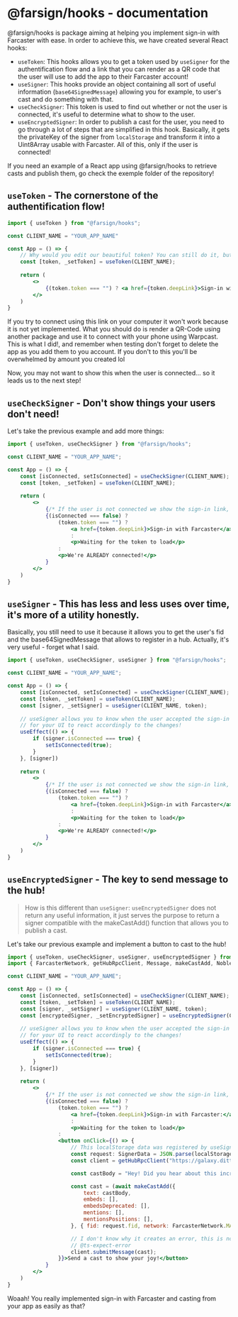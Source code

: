 # @farsign/hooks - documentation
@farsign/hooks is package aiming at helping you implement sign-in with Farcaster with ease. In order to achieve this, we have created several React hooks:
- `useToken`: This hooks allows you to get a token used by `useSigner` for the authentification flow and a link that you can render as a QR code that the user will use to add the app to their Farcaster account!
- `useSigner`: This hooks provide an object containing all sort of useful information (`base64SignedMessage`) allowing you for example, to user's cast and do something with that.
- `useCheckSigner`: This token is used to find out whether or not the user is connected, it's useful to determine what to show to the user.
- `useEncryptedSigner`: In order to publish a cast for the user, you need to go through a lot of steps that are simplified in this hook. Basically, it gets the privateKey of the signer from `localStorage` and transform it into a Uint8Array usable with Farcaster. All of this, only if the user is connected!

If you need an example of a React app using @farsign/hooks to retrieve casts and publish them, go check the exemple folder of the repository!

## `useToken` - The cornerstone of the authentification flow!
```jsx
import { useToken } from "@farsign/hooks";

const CLIENT_NAME = "YOUR_APP_NAME"

const App = () => {
    // Why would you edit our beautiful token? You can still do it, but no need to destructure it from useToken if you don't need it!    
    const [token, _setToken] = useToken(CLIENT_NAME);
    
    return (
        <>
            {(token.token === "") ? <a href={token.deepLink}>Sign-in with Farcaster</a> : <p>Waiting for the token to load</p>}
        </>
    )
}
```
If you try to connect using this link on your computer it won't work because it is not yet implemented. What you should do is render a QR-Code using another package and use it to connect with your phone using Warpcast. This is what I did!, and remember when testing don't forget to delete the app as you add them to you account. If you don't to this you'll be overwhelmed by amount you created lol

Now, you may not want to show this when the user is connected... so it leads us to the next step!

## `useCheckSigner` - Don't show things your users don't need!
Let's take the previous example and add more things: 
```jsx
import { useToken, useCheckSigner } from "@farsign/hooks";

const CLIENT_NAME = "YOUR_APP_NAME";

const App = () => {
    const [isConnected, setIsConnected] = useCheckSigner(CLIENT_NAME);
    const [token, _setToken] = useToken(CLIENT_NAME);
    
    return (
        <>
            {/* If the user is not connected we show the sign-in link, if they are, we show a CAPS-LOCK message */}
            {(isConnected === false) ? 
                (token.token === "") ? 
                    <a href={token.deepLink}>Sign-in with Farcaster</a> 
                    : 
                    <p>Waiting for the token to load</p>
                : 
                <p>We're ALREADY connected!</p>
            }
        </>
    )
}
```

## `useSigner` - This has less and less uses over time, it's more of a utility honestly.
Basically, you still need to use it because it allows you to get the user's fid and the base64SignedMessage that allows to register in a hub. Actually, it's very useful - forget what I said.
```jsx
import { useToken, useCheckSigner, useSigner } from "@farsign/hooks";

const CLIENT_NAME = "YOUR_APP_NAME";

const App = () => {
    const [isConnected, setIsConnected] = useCheckSigner(CLIENT_NAME);
    const [token, _setToken] = useToken(CLIENT_NAME);
    const [signer, _setSigner] = useSigner(CLIENT_NAME, token);
    
    // useSigner allows you to know when the user accepted the sign-in request so you can set the isConnected variable 
    // for your UI to react accordingly to the changes!
    useEffect(() => {
        if (signer.isConnected === true) {
            setIsConnected(true);
        }
    }, [signer])
    
    return (
        <>
            {/* If the user is not connected we show the sign-in link, if they are, we show a CAPS-LOCK message */}
            {(isConnected === false) ? 
                (token.token === "") ? 
                    <a href={token.deepLink}>Sign-in with Farcaster</a> 
                    : 
                    <p>Waiting for the token to load</p>
                : 
                <p>We're ALREADY connected!</p>
            }
        </>
    )
}
```

## `useEncryptedSigner` - The key to send message to the hub!
> How is this different than `useSigner`: `useEncryptedSigner` does not return any useful information, it just serves the purpose to return a signer compatible with the makeCastAdd() function that allows you to publish a cast.

Let's take our previous example and implement a button to cast to the hub!
```jsx
import { useToken, useCheckSigner, useSigner, useEncryptedSigner } from "@farsign/hooks";
import { FarcasterNetwork, getHubRpcClient, Message, makeCastAdd, NobleEd25519Signer } from '@farcaster/hub-web';

const CLIENT_NAME = "YOUR_APP_NAME";

const App = () => {
    const [isConnected, setIsConnected] = useCheckSigner(CLIENT_NAME);
    const [token, _setToken] = useToken(CLIENT_NAME);
    const [signer, _setSigner] = useSigner(CLIENT_NAME, token);
    const [encryptedSigner, _setEncryptedSigner] = useEncryptedSigner(CLIENT_NAME, token);
    
    // useSigner allows you to know when the user accepted the sign-in request so you can set the isConnected variable 
    // for your UI to react accordingly to the changes!
    useEffect(() => {
        if (signer.isConnected === true) {
            setIsConnected(true);
        }
    }, [signer])
    
    return (
        <>
            {/* If the user is not connected we show the sign-in link, if they are, we show a CAPS-LOCK message */}
            {(isConnected === false) ? 
                (token.token === "") ? 
                    <a href={token.deepLink}>Sign-in with Farcaster:</a> 
                    : 
                    <p>Waiting for the token to load</p>
                : 
                <button onClick={() => {
                    // This localStorage data was registered by useSigner!
                    const request: SignerData = JSON.parse(localStorage.getItem("farsign-signer-" + CLIENT_NAME)!).signerRequest;
                    const client = getHubRpcClient("https://galaxy.ditti.xyz:2285"); // awesome hub 

                    const castBody = "Hey! Did you hear about this incredible package @farsign/hooks? The one that allows you to easily implement sign-in with Farcaster!"

                    const cast = (await makeCastAdd({
                        text: castBody,
                        embeds: [],
                        embedsDeprecated: [],
                        mentions: [],
                        mentionsPositions: [],
                    }, { fid: request.fid, network: FarcasterNetwork.MAINNET }, (encryptedSigner as NobleEd25519Signer) ))._unsafeUnwrap();

                    // I don't know why it creates an error, this is not due to @farsign/hooks...
                    // @ts-expect-error
                    client.submitMessage(cast);
                }}>Send a cast to show your joy!</button>
            }
        </>
    )
}
```

Woaah! You really implemented sign-in with Farcaster and casting from your app as easily as that? 